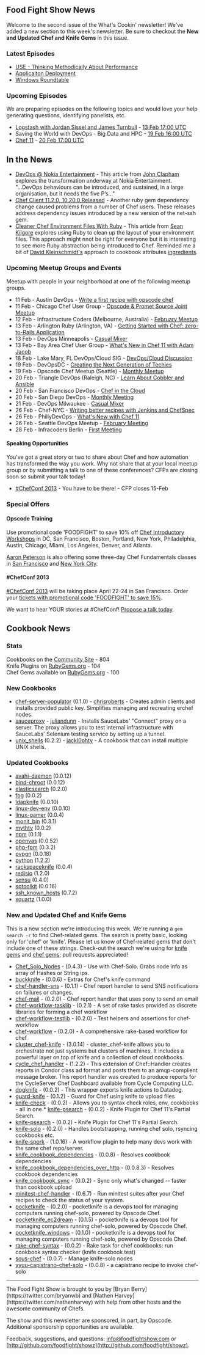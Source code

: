 Food Fight Show News
-------------------
Welcome to the second issue of the What's Cookin' newsletter!  We've added a new section to this week's newsletter.  Be sure to checkout the **New and Updated Chef and Knife Gems** in this issue.

### Latest Episodes
* [USE - Thinking Methodically About Performance](http://foodfightshow.org/2013/02/use-thinking-methodically-about-performance.html)
* [Applicaiton Deployment](http://foodfightshow.org/2013/01/application-deployment.html)
* [Windows Roundtable](http://foodfightshow.org/2013/01/windows-roundtable.html)

### Upcoming Episodes
We are preparing episodes on the following topics and would love your help generating questions, identifying panelists, etc.

* [Logstash with Jordan Sissel and James Turnbull](https://github.com/foodfight/showz/blob/master/scripts/episode-40-logstash.md) - [13 Feb 17:00 UTC](http://www.timeanddate.com/worldclock/fixedtime.html?msg=Food+Fight+Show+-+logstash&iso=20130213T12&p1=1928)
* Saving the World with DevOps - Big Data and HPC - [19 Feb 16:00 UTC](http://www.timeanddate.com/worldclock/fixedtime.html?msg=Food+Fight+Show+-+Saving+the+World+with+DevOps&iso=20130219T11&p1=1928)
* [Chef 11](https://github.com/foodfight/showz/blob/master/scripts/episode-x-chef-11.md) - [20 Feb 17:00 UTC](http://www.timeanddate.com/worldclock/fixedtime.html?msg=Food+Fight+Show+-+Chef+11&iso=20130220T12&p1=25)

In the News
-----------

* [DevOps @ Nokia Entertainment](http://www.infoq.com/articles/monthly-devops-01-nokia) - This article from [John Clapham](https://twitter.com/johnC_bristol) explores the transformation underway at Nokia Entertainment.  "...DevOps behaviours can be introduced, and sustained, in a large organisation, but it needs the five P’s..."
* [Chef Client 11.2.0, 10.20.0 Released](http://www.opscode.com/blog/2013/02/07/chef-client-11-2-0-10-20-0-released/) - Another ruby gem dependency change caused problems from a number of Chef users.  These releases address dependency issues introduced by a new version of the net-ssh gem.
* [Cleaner Chef Environment Files With Ruby](http://logikal.is/blog/2013/02/06/cleaner-chef-environments-with-ruby/) - This article from [Sean Kilgore](https://twitter.com/log1kal) explores using Ruby to clean up the layout of your environment files.  This approach might nnot be right for everyone but it is interesting to see more Ruby abstraction being introduced to Chef.  Reminded me a bit of [David Kleinschmidt's](https://twitter.com/zobar2) approach to cookbook attributes [ingredients](https://github.com/zobar/ingredients).

### Upcoming Meetup Groups and Events
Meetup with people in your neighborhood at one of the following meetup groups.

* 11 Feb - Austin DevOps - [Write a first recipe with opscode chef](http://www.meetup.com/austin-devops/events/102802792/)
* 11 Feb - Chicago Chef User Group - [Opscode & Promet Source Joint Meetup](http://www.eventbrite.com/event/5323386392/)
* 12 Feb - Infrastructure Coders (Melbourne, Australia) - [February Meetup](http://meetup.infrastructurecoders.com/events/96083652/)
* 13 Feb - Arlington Ruby (Arlington, VA) - [Getting Started with Chef: zero-to-Rails Application](http://www.meetup.com/Arlington-Ruby/events/95219522/)
* 13 Feb - DevOps Minneapolis - [Casual Mixer](http://www.meetup.com/DevOps-Minneapolis/events/95703682/)
* 13 Feb - Bay Area Chef User Group - [What's New in Chef 11 with Adam Jacob](http://www.meetup.com/The-Bay-Area-Chef-User-Group/events/103021912/)
* 18 Feb - Lake Mary, FL DevOps/Cloud SIG - [DevOps/Cloud Discussion](http://www.meetup.com/LakeMary-DevOps/events/99711722/)
* 19 Feb - DevOpsDC - [Creating the Next Generation of Techies](http://www.meetup.com/DevOpsDC/events/97686352/)
* 19 Feb - Opscode Chef Meetup (Seattle) - [Monthly Meetup](http://www.meetup.com/Opscode-Chef-Meetup/events/98301712/)
* 20 Feb - Triangle DevOps (Raleigh, NC) - [Learn About Cobbler and Ansible](http://www.meetup.com/Triangle-DevOps/events/101918702/)
* 20 Feb - San Francisco DevOps - [Chef in the Cloud](http://www.meetup.com/San-Francisco-DevOps/events/99618092/)
* 20 Feb - San Diego DevOps - [Monthly Meeting](http://www.meetup.com/sddevops/events/100126262/)
* 21 Feb - DevOps Milwaukee - [Casual Mixer](http://www.meetup.com/DevOps-Milwaukee/events/101106722/)
* 26 Feb - Chef-NYC - [Writing better recipes with Jenkins and ChefSpec](http://www.meetup.com/Chef-NYC/events/101936232/)
* 26 Feb - PhillyDevOps - [What's New with Chef 11](http://phillydevops.org/)
* 26 Feb - Seattle DevOps Meetup - [February Meeting](http://www.meetup.com/Seattle-DevOps-Meetup-Group/events/99813272/)
* 28 Feb - Infracoders Berlin - [First Meeting](http://www.meetup.com/Infracoders-Berlin/events/103499502/)


#### Speaking Opportunities

You've got a great story or two to share about Chef and how automation has transformed the way you work.  Why not share that at your local meetup group or by submitting a talk to one of these conferences?  CFPs are closing soon so submit your talk today!

* [#ChefConf 2013](https://chefconf2013.busyconf.com/proposals/new) - You have to be there! - CFP closes 15-Feb

###  Special Offers

#### Opscode Training

Use promotional code 'FOODFIGHT' to save 10% off [Chef Introductory Workshops](http://opscode.eventbrite.com/) in DC, San Francisco, Boston, Portland, New York, Philadelphia, Austin, Chicago, Miami, Los Angeles, Denver, and Atlanta.  

[Aaron Peterson](https://twitter.com/metaxis) is also offering some three-day Chef Fundamentals classes in [San Francisco](http://www.eventbrite.com/event/5411688506/) and [New York City](http://www.eventbrite.com/event/5411684494/).

#### #ChefConf 2013

[#ChefConf 2013](http://chefconf.opscode.com) will be taking place April 22-24 in San Francisco.  Order your [tickets with promotional code 'FOODFIGHT' to save 15%](https://chefconf2013.busyconf.com/bookings/new?discount=FOODFIGHT).

We want to hear YOUR stories at #ChefConf!  [Propose a talk today](https://chefconf2013.busyconf.com/proposals/new).

Cookbook News<a name="cookbooks"></a>
-------------
### Stats

Cookbooks on the [Community Site](http://community.opscode.com) - 804  
Knife Plugins on [RubyGems.org](http://rubygems.org) - 104  
Chef Gems available on [RubyGems.org](http://rubygems.org) - 100 

### New Cookbooks
* [chef-server-populator](http://community.opscode.com/cookbooks/chef-server-populator) (0.1.0) - [chrisroberts](http://community.opscode.com/users/chrisroberts) - Creates admin clients and installs provided public key. Simplifies managing and recreating erchef nodes.
* [sauceproxy](https://github.com/secondmarket-cookbooks/sauceproxy) - [juliandunn](https://github.com/juliandunn) - Installs SauceLabs' "Connect" proxy on a server. The proxy allows you to test internal infrastructure with SauceLabs' Selenium testing service by setting up a tunnel.
* [unix_shells](http://community.opscode.com/cookbooks/unix_shells) (0.2.2) - [jackl0phty](http://community.opscode.com/users/jackl0phty) - A cookbook that can install multiple UNIX shells.

### Updated Cookbooks
* [avahi-daemon](http://community.opscode.com/cookbooks/avahi-daemon) (0.0.12)
* [bind-chroot](http://community.opscode.com/cookbooks/bind-chroot) (0.0.12)
* [elasticsearch](http://community.opscode.com/cookbooks/elasticsearch) (0.2.0)
* [fog](http://community.opscode.com/cookbooks/fog) (0.0.2)
* [ldapknife](http://community.opscode.com/cookbooks/ldapknife) (0.0.10)
* [linux-dev-env](http://community.opscode.com/cookbooks/linux-dev-env) (0.0.10)
* [linux-gamer](http://community.opscode.com/cookbooks/linux-gamer) (0.0.4)
* [monit_bin](http://community.opscode.com/cookbooks/monit_bin) (0.3.1)
* [mythtv](http://community.opscode.com/cookbooks/mythtv) (0.0.2)
* [npm](http://community.opscode.com/cookbooks/npm) (0.1.1)
* [openvas](http://community.opscode.com/cookbooks/openvas) (0.0.52)
* [php-fpm](http://community.opscode.com/cookbooks/php-fpm) (0.3.2)
* [pvpgn](http://community.opscode.com/cookbooks/pvpgn) (0.0.18)
* [python](http://community.opscode.com/cookbooks/python) (1.2.2)
* [rackspaceknife](http://community.opscode.com/cookbooks/rackspaceknife) (0.0.4)
* [redisio](http://community.opscode.com/cookbooks/redisio) (1.2.0)
* [sensu](http://community.opscode.com/cookbooks/sensu) (0.4.0)
* [sptoolkit](http://community.opscode.com/cookbooks/sptoolkit) (0.0.16)
* [ssh_known_hosts](http://community.opscode.com/cookbooks/ssh_known_hosts) (0.7.2)
* [xquartz](http://community.opscode.com/cookbooks/xquartz) (1.0.0)

### New and Updated Chef and Knife Gems
This is a new section we're introducing this week.  We're running a `gem search -r` to find Chef-related gems.  The search is pretty basic, looking only for 'chef' or 'knife'.  Please let us know of Chef-related gems that don't include one of these strings.  Check-out the search we're using for [knife gems](https://github.com/foodfight/showz/blob/master/whats-cookin/knife_gems/find_knife_gems.sh) and [chef gems](https://github.com/foodfight/showz/blob/master/whats-cookin/chef_gems/find_chef_gems.sh); pull requests appreciated!

* [Chef_Solo_Nodes](http://rubygems.org/gems/Chef_Solo_Nodes) - (0.4.3) - Use with Chef-Solo. Grabs node info as array of Hashes or String ips.
* [buckknife](http://rubygems.org/gems/buckknife) - (0.0.6) - Extras for Chef's knife command
* [chef-handler-sns](http://rubygems.org/gems/chef-handler-sns) - (0.1.1) - Chef report handler to send SNS notifications on failures or changes.
* [chef-mail](http://rubygems.org/gems/chef-mail) - (0.2.0) - Chef report handler that uses pony to send an email
* [chef-workflow-tasklib](http://rubygems.org/gems/chef-workflow-tasklib) - (0.2.1) - A set of rake tasks provided as discrete libraries for forming a chef workflow
* [chef-workflow-testlib](http://rubygems.org/gems/chef-workflow-testlib) - (0.2.0) - Test helpers and assertions for chef-workflow
* [chef-workflow](http://rubygems.org/gems/chef-workflow) - (0.2.0) - A comprehensive rake-based workflow for chef
* [cluster_chef-knife](http://rubygems.org/gems/cluster_chef-knife) - (3.0.14) - cluster_chef-knife allows you to orchestrate not just systems but clusters of machines. It includes a powerful layer on top of knife and a collection of cloud cookbooks.
* [cycle_chef_handler](http://rubygems.org/gems/cycle_chef_handler) - (1.2.2) - This extension of Chef::Handler creates reports in Condor class ad format and posts them to an amqp-complient message broker. This report handler was created to produce reports for the CycleServer Chef Dashboard available from Cycle Computing LLC.
* [dogknife](http://rubygems.org/gems/dogknife) - (0.0.2) - This wrapper exports knife actions to Datadog.
* [guard-knife](http://rubygems.org/gems/guard-knife) - (0.1.2) - Guard for Chef using knife to upload files
* [knife-check](http://rubygems.org/gems/knife-check) - (0.0.2) - Allows you to syntax check roles, env, cookbooks - all in one.* [knife-psearch](http://rubygems.org/gems/knife-psearch) - (0.0.2) - Knife Plugin for Chef 11's Partial Search.
* [knife-psearch](http://rubygems.org/gems/knife-psearch) - (0.0.2) - Knife Plugin for Chef 11's Partial Search.
* [knife-solo](http://rubygems.org/gems/knife-solo) - (0.2.0) - Handles bootstrapping, running chef solo, rsyncing cookbooks etc.
* [knife-spork](http://rubygems.org/gems/knife-spork) - (1.0.16) - A workflow plugin to help many devs work with the same chef repo/server.
* [knife_cookbook_dependencies](http://rubygems.org/gems/knife_cookbook_dependencies) - (0.0.8) - Resolves cookbook dependencies
* [knife_cookbook_dependencies_over_http](http://rubygems.org/gems/knife_cookbook_dependencies_over_http) - (0.0.8.3) - Resolves cookbook dependencies
* [knife_cookbook_sync](http://rubygems.org/gems/knife_cookbook_sync) - (0.0.2) - Sync only what's changed -- faster than cookbook upload
* [minitest-chef-handler](http://rubygems.org/gems/minitest-chef-handler) - (0.6.7) - Run minitest suites after your Chef recipes to check the status of your system.
* [pocketknife](http://rubygems.org/gems/pocketknife) - (0.2.0) - pocketknife is a devops tool for managing computers running chef-solo, powered by Opscode Chef.
* [pocketknife_ec2dream](http://rubygems.org/gems/pocketknife_ec2dream) - (0.1.5) - pocketknife is a devops tool for managing computers running chef-solo, powered by Opscode Chef.
* [pocketknife_windows](http://rubygems.org/gems/pocketknife_windows) - (0.1.0) - pocketknife is a devops tool for managing computers running chef-solo, powered by Opscode Chef.
* [rake-chef-syntax](http://rubygems.org/gems/rake-chef-syntax) - (0.0.2) - Rake task for chef cookbooks: run cookbook syntax checker (knife cookbook test)
* [sous-chef](http://rubygems.org/gems/sous-chef) - (0.0.7) - Manage knife-solo nodes
* [yyuu-capistrano-chef-solo](http://rubygems.org/gems/yyuu-capistrano-chef-solo) - (0.0.8) - a capistrano recipe to invoke chef-solo

<hr />
The Food Fight Show is brought to you by [Bryan Berry](https://twitter.com/bryanwb) and [Nathen Harvey](https://twitter.com/nathenharvey) with help from other hosts and the awesome community of Chefs.

The show and this newsletter are sponsored, in part, by Opscode.  Additional sponsorship opportunities are available.

Feedback, suggestions, and questions:  [info@foodfightshow.com](mailto:info@foodfightshow.com) or  [http://github.com/foodfight/showz](http://github.com/foodfight/showz).
